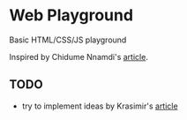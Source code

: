 # Web Playground

Basic HTML/CSS/JS playground

Inspired by Chidume Nnamdi's [article](https://blog.bitsrc.io/build-an-html-css-js-playground-64c62133746d).

## TODO
- try to implement ideas by Krasimir's [article](https://krasimirtsonev.com/blog/article/build-your-own-interactive-javascript-playground)